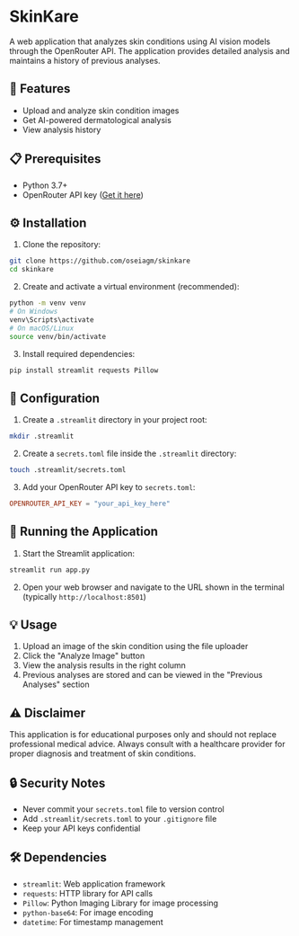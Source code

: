 # SkinKare

A web application that analyzes skin conditions using AI vision models through the OpenRouter API. The application provides detailed analysis and maintains a history of previous analyses.

## 🌟 Features

- Upload and analyze skin condition images
- Get AI-powered dermatological analysis
- View analysis history

## 📋 Prerequisites

- Python 3.7+
- OpenRouter API key ([Get it here](https://openrouter.ai/))

## ⚙️ Installation

1. Clone the repository:
```bash
git clone https://github.com/oseiagm/skinkare
cd skinkare
```

2. Create and activate a virtual environment (recommended):
```bash
python -m venv venv
# On Windows
venv\Scripts\activate
# On macOS/Linux
source venv/bin/activate
```

3. Install required dependencies:
```bash
pip install streamlit requests Pillow
```

## 🔑 Configuration

1. Create a `.streamlit` directory in your project root:
```bash
mkdir .streamlit
```

2. Create a `secrets.toml` file inside the `.streamlit` directory:
```bash
touch .streamlit/secrets.toml
```

3. Add your OpenRouter API key to `secrets.toml`:
```toml
OPENROUTER_API_KEY = "your_api_key_here"
```

## 🚀 Running the Application

1. Start the Streamlit application:
```bash
streamlit run app.py
```

2. Open your web browser and navigate to the URL shown in the terminal (typically `http://localhost:8501`)

## 💡 Usage

1. Upload an image of the skin condition using the file uploader
2. Click the "Analyze Image" button
3. View the analysis results in the right column
4. Previous analyses are stored and can be viewed in the "Previous Analyses" section

## ⚠️ Disclaimer

This application is for educational purposes only and should not replace professional medical advice. Always consult with a healthcare provider for proper diagnosis and treatment of skin conditions.

## 🔒 Security Notes

- Never commit your `secrets.toml` file to version control
- Add `.streamlit/secrets.toml` to your `.gitignore` file
- Keep your API keys confidential

## 🛠️ Dependencies

- `streamlit`: Web application framework
- `requests`: HTTP library for API calls
- `Pillow`: Python Imaging Library for image processing
- `python-base64`: For image encoding
- `datetime`: For timestamp management
